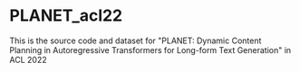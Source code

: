 # PLANET_acl22
This is the source code and dataset for "PLANET: Dynamic Content Planning in Autoregressive Transformers for Long-form Text Generation" in ACL 2022
